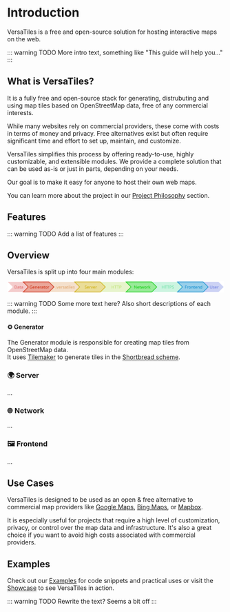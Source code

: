 # Introduction

VersaTiles is a free and open-source solution for hosting interactive maps on the web.

::: warning TODO
More intro text, something like "This guide will help you..."
:::

## What is VersaTiles?

It is a fully free and open-source stack for generating, distrubuting and using map tiles based on OpenStreetMap data, free of any commercial interests.

While many websites rely on commercial providers, these come with costs in terms of money and privacy. Free alternatives exist but often require significant time and effort to set up, maintain, and customize.

VersaTiles simplifies this process by offering ready-to-use, highly customizable, and extensible modules. We provide a complete solution that can be used as-is or just in parts, depending on your needs.

Our goal is to make it easy for anyone to host their own web maps.

You can learn more about the project in our [Project Philosophy]() section.

## Features

::: warning TODO
Add a list of features
:::

## Overview

VersaTiles is split up into four main modules:

![An image](./assets/stack.svg)

::: warning TODO
Some more text here? Also short descriptions of each module.
:::

#### ⚙️ Generator

The Generator module is responsible for creating map tiles from OpenStreetMap data.\
It uses [Tilemaker](https://tilemaker.org/) to generate tiles in the [Shortbread scheme](https://shortbread.geofabrik.de/schema/).

### 🌍 Server

...

### 🌐 Network

...

### 🖼️ Frontend

...

## Use Cases

VersaTiles is designed to be used as an open & free alternative to commercial map providers like [Google Maps](https://maps.google.com), [Bing Maps](https://www.bing.com/maps), or [Mapbox](https://www.mapbox.com).

It is especially useful for projects that require a high level of customization, privacy, or control over the map data and infrastructure. It's also a great choice if you want to avoid high costs associated with commercial providers.


## Examples

Check out our [Examples]() for code snippets and practical uses or visit the [Showcase]() to see VersaTiles in action.

::: warning TODO
Rewrite the text? Seems a bit off
:::

